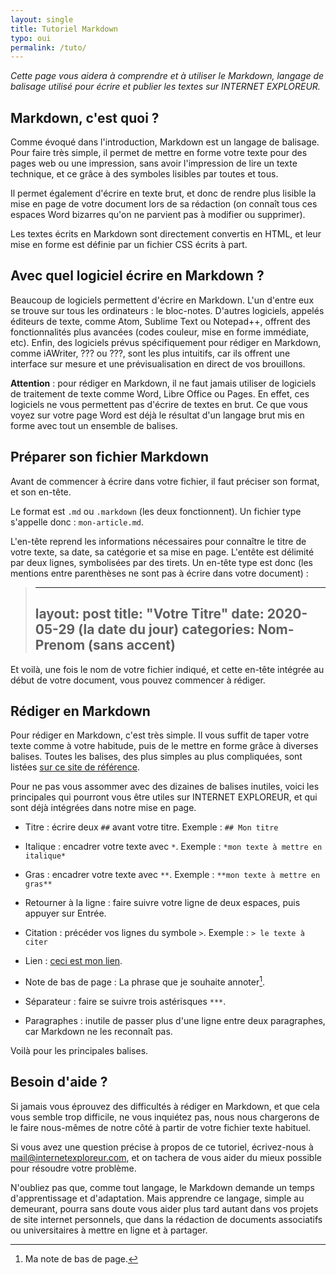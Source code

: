 ```yaml
---
layout: single
title: Tutoriel Markdown
typo: oui
permalink: /tuto/
---
```


*Cette page vous aidera à comprendre et à utiliser le Markdown, langage de balisage utilisé pour écrire et publier les textes sur INTERNET EXPLOREUR.*

## Markdown, c'est quoi ?

Comme évoqué dans l'introduction, Markdown est un langage de balisage. Pour faire très simple, il permet de mettre en forme votre texte pour des pages web ou une impression, sans avoir l'impression de lire un texte technique, et ce grâce à des symboles lisibles par toutes et tous.

Il permet également d'écrire en texte brut, et donc de rendre plus lisible la mise en page de votre document lors de sa rédaction (on connaît tous ces espaces Word bizarres qu'on ne parvient pas à modifier ou supprimer).

Les textes écrits en Markdown sont directement convertis en HTML, et leur mise en forme est définie par un fichier CSS écrits à part.

## Avec quel logiciel écrire en Markdown ?

Beaucoup de logiciels permettent d'écrire en Markdown. L'un d'entre eux se trouve sur tous les ordinateurs : le bloc-notes. D'autres logiciels, appelés éditeurs de texte, comme Atom, Sublime Text ou Notepad++, offrent des fonctionnalités plus avancées (codes couleur, mise en forme immédiate, etc). Enfin, des logiciels prévus spécifiquement pour rédiger en Markdown, comme iAWriter, ??? ou ???, sont les plus intuitifs, car ils offrent une interface sur mesure et une prévisualisation en direct de vos brouillons.

**Attention** : pour rédiger en Markdown, il ne faut jamais utiliser de logiciels de traitement de texte comme Word, Libre Office ou Pages. En effet, ces logiciels ne vous permettent pas d'écrire de textes en brut. Ce que vous voyez sur votre page Word est déjà le résultat d'un langage brut mis en forme avec tout un ensemble de balises.

## Préparer son fichier Markdown

Avant de commencer à écrire dans votre fichier, il faut préciser son format, et son en-tête. 

Le format est `.md` ou `.markdown` (les deux fonctionnent). Un fichier type s'appelle donc : `mon-article.md`.

L'en-tête reprend les informations nécessaires pour connaître le titre de votre texte, sa date, sa catégorie et sa mise en page. L'entête est délimité par deux lignes, symbolisées par des tirets. Un en-tête type est donc (les mentions entre parenthèses ne sont pas à écrire dans votre document) :

> ---
> layout: post
> title: "Votre Titre"
> date: 2020-05-29 (la date du jour)
> categories: Nom-Prenom (sans accent)
> ---

Et voilà, une fois le nom de votre fichier indiqué, et cette en-tête intégrée au début de votre document, vous pouvez commencer à rédiger.

## Rédiger en Markdown

Pour rédiger en Markdown, c'est très simple. Il vous suffit de taper votre texte comme à votre habitude, puis de le mettre en forme grâce à diverses balises. Toutes les balises, des plus simples au plus compliquées, sont listées [sur ce site de référence](https://www.markdownguide.org/basic-syntax/).

Pour ne pas vous assommer avec des dizaines de balises inutiles, voici les principales qui pourront vous être utiles sur INTERNET EXPLOREUR, et qui sont déjà intégrées dans notre mise en page.

- Titre : écrire deux `##` avant votre titre. 
Exemple : `## Mon titre` 

- Italique : encadrer votre texte avec `*`.
Exemple : `*mon texte à mettre en italique*`

- Gras : encadrer votre texte avec `**`.
Exemple : `**mon texte à mettre en gras**`

- Retourner à la ligne : faire suivre votre ligne de deux espaces, puis appuyer sur Entrée.

- Citation : précéder vos lignes du symbole `>`.
Exemple : `> le texte à citer`

- Lien : [ceci est mon lien](https://monlien.com/).

- Note de bas de page : La phrase que je souhaite annoter[^1].
[^1]: Ma note de bas de page.

- Séparateur : faire se suivre trois astérisques `***`.

- Paragraphes : inutile de passer plus d'une ligne entre deux paragraphes, car Markdown ne les reconnaît pas.

Voilà pour les principales balises.

## Besoin d'aide ?

Si jamais vous éprouvez des difficultés à rédiger en Markdown, et que cela vous semble trop difficile, ne vous inquiétez pas, nous nous chargerons de le faire nous-mêmes de notre côté à partir de votre fichier texte habituel.

Si vous avez une question précise à propos de ce tutoriel, écrivez-nous à <mail@internetexploreur.com>, et on tachera de vous aider du mieux possible pour résoudre votre problème.

N'oubliez pas que, comme tout langage, le Markdown demande un temps d'apprentissage et d'adaptation. Mais apprendre ce langage, simple au demeurant, pourra sans doute vous aider plus tard autant dans vos projets de site internet personnels, que dans la rédaction de documents associatifs ou universitaires à mettre en ligne et à partager.